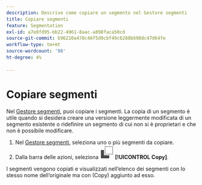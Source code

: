 ```yaml
---
description: Descrive come copiare un segmento nel Gestore segmenti
title: Copiare segmenti
feature: Segmentation
exl-id: a7e8fd95-bb22-4961-8aac-a898faca50cd
source-git-commit: b96210a478c46f5d9cbf49c6288b698dc47d64fe
workflow-type: tm+mt
source-wordcount: '98'
ht-degree: 4%

---
```


# Copiare segmenti

Nel [Gestore segmenti](seg-manage.md), puoi copiare i segmenti. La copia di un segmento è utile quando si desidera creare una versione leggermente modificata di un segmento esistente o ridefinire un segmento di cui non si è proprietari e che non è possibile modificare.

1. Nel [Gestore segmenti](seg-manage.md), seleziona uno o più segmenti da copiare.
1. Dalla barra delle azioni, seleziona ![Copia](/help/assets/icons/Copy.svg) **[!UICONTROL Copy]**.

I segmenti vengono copiati e visualizzati nell’elenco dei segmenti con lo stesso nome dell’originale ma con (Copy) aggiunto ad esso.
